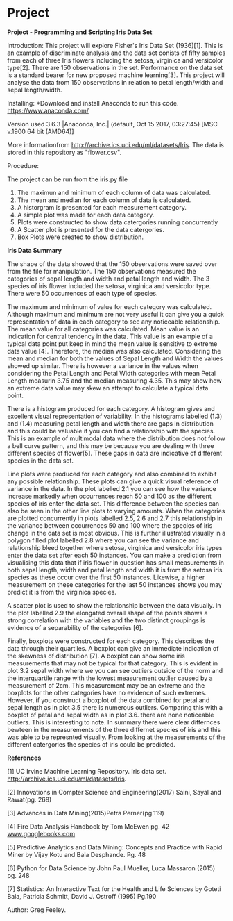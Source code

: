 # Project

**Project - Programming and Scripting Iris Data Set**

Introduction: This project will explore Fisher's Iris Data Set (1936)[1]. This is an example of discriminate analysis and the data set conists of fifty samples from each of three Iris flowers including the setosa, virginica and versicolor type[2]. There are 150 observations in the set. Performance on the data set is a standard bearer for new proposed machine learning[3]. This project will analyse the data from 150 observations in relation to petal length/width and sepal length/width.


Installing: *Download and install Anaconda to run this code. https://www.anaconda.com/

Version used 3.6.3 |Anaconda, Inc.| (default, Oct 15 2017, 03:27:45) [MSC v.1900 64 bit (AMD64)]

More informationfrom  http://archive.ics.uci.edu/ml/datasets/Iris. The data is stored in this repository as "flower.csv".


Procedure:

The project can be run from the iris.py file

1. The maximun and minimum of each column of data was calculated.
2. The mean and median for each column of data is calculated.
3. A historgram is presented for each measurement category.
4. A simple plot was made for each data category.
5. Plots were constructed to show data catergories running concurrently
6. A Scatter plot is presented for the data catergories. 
7. Box Plots were created to show distribution.

**Iris Data Summary**

The shape of the data showed that the 150 observations were saved over from the file for manipulation.  The 150 observations measured the categories of sepal length and width and petal length and width. The 3 species of iris flower included the setosa, virginica and versicolor type. There were 50 occurrences of each type of species.

The maximum and minimum of value for each category was calculated.  Although maximum and minimum are not very useful it can give you a quick representation of data in each category to see any noticeable relationship. The mean value for all categories was calculated. Mean value is an indication for central tendency in the data. This value is an example of a typical data point put keep in mind the mean value is sensitive to extreme data value [4]. Therefore, the median was also calculated. Considering the mean and median for both the values of Sepal Length and Width the values showed up similar. There is however a variance in the values when considering the Petal Length and Petal Width categories with mean Petal Length measurin 3.75 and the median measuring 4.35. This may show how an extreme data value may skew an attempt to calculate a typical data point.

There is a histogram produced for each category. A histogram gives and excellent visual representation of variability.  In the histograms labelled (1.3) and (1.4) measuring petal length and width there are gaps in distribution and this could be valuable if you can find a relationship with the species. This is an example of multimodal data where the distribution does not follow a bell curve pattern, and this may be because you are dealing with three different species of flower[5]. These gaps in data are indicative of different species in the data set.

Line plots were produced for each category and also combined to exhibit any possible relationship. These plots can give a quick visual reference of variance in the data. In the plot labelled 2.1 you can see how the variance increase markedly when occurrences reach 50 and 100 as the different species of iris enter the data set. This difference between the species can also be seen in the other line plots to varying amounts. When the categories are plotted concurrently in plots labelled 2.5, 2.6 and 2.7 this relationship in the variance between occurrences 50 and 100 where the species of iris change in the data set is most obvious. This is further illustrated visually in a polygon filled plot labelled 2.8 where you can see the variance and relationship bleed together where setosa, virginica and versicolor iris types enter the data set after each 50 instances. You can make a prediction from visualising this data that if iris flower in question has small measurements in both sepal length, width and petal length and width it is from the setosa iris species as these occur over the first 50 instances. Likewise, a higher measurement on these categories for the last 50 instances shows you may predict it is from the virginica species.

A scatter plot is used to show the relationship between the data visually. In the plot labelled 2.9 the elongated overall shape of the points shows a strong correlation with the variables and the two distinct groupings is evidence of a separability of the categories [6].  

Finally, boxplots were constructed for each category. This describes the data through their quartiles. A boxplot can give an immediate indication of the skewness of distribution [7]. A boxplot can show some iris measurements that may not be typical for that category.  This is evident in plot 3.2 sepal width where we you can see outliers outside of the norm and the interquartile range with the lowest measurement outlier caused by a measurement of 2cm. This measurement may be an extreme and the boxplots for the other categories have no evidence of such extremes.  However, if you construct a boxplot of the data combined for petal and sepal length as in plot 3.5 there is numerous outliers. Comparing this with a boxplot of petal and sepal width as in plot 3.6. there are none noticeable outliers.  This is interesting to note. In summary there were clear differnces bewteen in the measurements of the three differnet species of iris and this was able to be represnted visually. From looking at the measurements of the different catergories the species of iris could be predicted.






**References**

[1] UC Irvine Machine Learning Repository. Iris data set. http://archive.ics.uci.edu/ml/datasets/Iris.

[2] Innovations in Compter Science and Engineering(2017) Saini, Sayal and Rawat(pg. 268)

[3] Advances in Data Mining(2015)Petra Perner(pg.119)

[4] Fire Data Analysis Handbook by Tom McEwen pg. 42 www.googlebooks.com

[5] Predictive Analytics and Data Mining: Concepts and Practice with Rapid Miner by Vijay Kotu and Bala Desphande. Pg. 48

[6] Python for Data Science by John Paul Mueller, Luca Massaron (2015) pg. 248

[7] Statistics: An Interactive Text for the Health and Life Sciences by Goteti Bala, Patricia Schmitt, David J. Ostroff (1995) Pg.190




Author: Greg Feeley.
